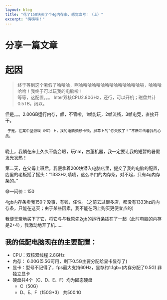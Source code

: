 ```yaml
---
layout: blog
title: "花了150块买了个4g内存条，感觉血亏！（上）"
excerpt: "嗨嗨嗨！"
---
```

# 分享一篇文章
# 起因

> 终于等到这个暑假了哈哈哈，啊哈哈哈哈哈哈哈哈哈哈哈哈哈哈嗝，哈哈哈哈哈！我终于可以玩我的电脑啦！<br>
等等，这配置。。。
Inter双核CPU2.80GHz，还行，可以开机；磁盘共计0.5TB，阔以。


但是。。。2.00GB运行内存，额，不管啦，1帧能玩，2帧流畅，3帧电竞，直接开干。

     于是，在某中型游戏（MC）上，我的电脑频频卡顿，屏幕上的“你失败了！”不断冲击着我的心灵。
<br>     晚上，我躺在床上久久不能合眼，玩nm，古董机器，我一定要让我的短暂的暑假发光发热！

第二天，在父母上班后，我便拿着200块潜入电脑店里，提交了我的电脑的配置，店里的老板摇了摇头：“1333Hz,啧啧，这么冷门的内存条，对不起，只有4g内存条的。”

😅一问价：150

4gb内存条卖我150？没事，有钱，任性。（之前去过很多店，都没有1333hz的内存条，只能在这买；由于某些因素，我不能在网上购买更便宜点的）

我便无奈地买下了它，将它与与我原先2gb的运行条插在了一起（此时电脑的内存是2+4），我激动地开了机......

## 我的低配电脑现在的主要配置：
- CPU：双核双线程 2.8GHz
- 内存： 6.00G(5.5G可用，剩下0.5G主要分配给显卡显存了)
- 显卡：型号不记得了，fps最大支持60Hz，显存约1.1gb+(内存分配了0.5G) 非独立显卡
- 硬盘共4个（C、D、E、F）均为固态硬盘
  - C（50G）
  - D、E、F（150G*3）
共500.1G

